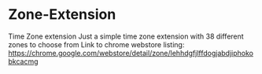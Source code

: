 # Zone-Extension
Time Zone extension
Just a simple time zone extension with 38 different zones to choose from
Link to chrome webstore listing: https://chrome.google.com/webstore/detail/zone/lehhdgfjlffdogjabdjiphokobkcacmg
